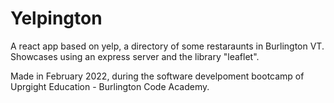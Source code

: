 # Yelpington

A react app based on yelp, a directory of some restaraunts in Burlington VT. Showcases using an express server and the library "leaflet".

Made in February 2022, during the software develpoment bootcamp of Uprgight Education - Burlington Code Academy.

<!-- Check it out [here](https://yelpington-maxs.vercel.app/)! -->
